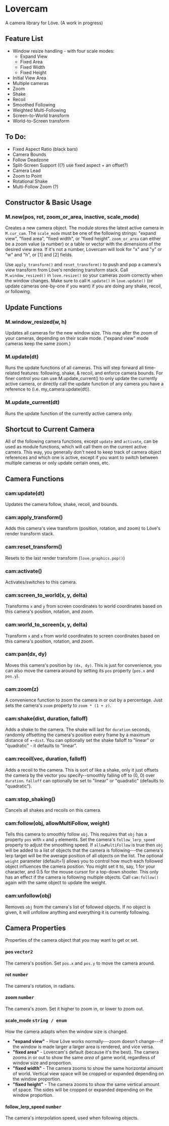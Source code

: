 # Lovercam

A camera library for Löve. (A work in progress)

## Feature List
* Window resize handling - with four scale modes:
	* Expand View
	* Fixed Area
	* Fixed Width
	* Fixed Height
* Initial View Area
* Multiple cameras
* Zoom
* Shake
* Recoil
* Smoothed Following
* Weighted Multi-Following
* Screen-to-World transform
* World-to-Screen transform

## To Do:
* Fixed Aspect Ratio (black bars)
* Camera Bounds
* Follow Deadzone
* Split-Screen Support ((?) use fixed aspect + an offset?)
* Camera Lead
* Zoom to Point
* Rotational Shake
* Multi-Follow Zoom (?)

## Constructor & Basic Usage

### M.new(pos, rot, zoom_or_area, inactive, scale_mode)
Creates a new camera object. The module stores the latest active camera in `M.cur_cam`. The `scale_mode` must be one of the following strings: "expand view", "fixed area", "fixed width", or "fixed height". `zoom_or_area` can either be a zoom value (a number) or a table or vector with the dimensions of the desired view area. If it's not a number, Lovercam will look for "x" and "y" or "w" and "h", or [1] and [2] fields.

Use `apply_transform()` and `reset_transform()` to push and pop a camera's view transform from Löve's rendering transform stack. Call `M.window_resized()` in `love.resize()` so your cameras zoom correctly when the window changes. Make sure to call `M.update()` in `love.update()` (or update cameras one-by-one if you want) if you are doing any shake, recoil, or following.

## Update Functions

### M.window_resized(w, h)
Updates all cameras for the new window size. This may alter the zoom of your cameras, depending on their scale mode. ("expand view" mode cameras keep the same zoom.)

### M.update(dt)
Runs the update functions of all cameras. This will step forward all time-related features: following, shake, & recoil, and enforce camera bounds. For finer control you can use M.update_current() to only update the currently active camera, or directly call the update function of any camera you have a reference to (i.e. my_camera:update(dt)).

### M.update_current(dt)
Runs the update function of the currently active camera only.

## Shortcut to Current Camera
All of the following camera functions, except `update` and `activate`, can be used as module functions, which will call them on the current active camera. This way, you generally don't need to keep track of camera object references and which one is active, except if you want to switch between multiple cameras or only update certain ones, etc.

## Camera Functions

### cam:update(dt)
Updates the camera follow, shake, recoil, and bounds.

### cam:apply_transform()
Adds this camera's view transform (position, rotation, and zoom) to Löve's render transform stack.

### cam:reset_transform()
Resets to the last render transform (`love.graphics.pop()`)

### cam:activate()
Activates/switches to this camera.

### cam:screen_to_world(x, y, delta)
Transforms `x` and `y` from screen coordinates to world coordinates based on this camera's position, rotation, and zoom.

### cam:world_to_screen(x, y, delta)
Transform `x` and `x` from world coordinates to screen coordinates based on this camera's position, rotation, and zoom.

### cam:pan(dx, dy)
Moves this camera's position by `(dx, dy)`. This is just for convenience, you can also move the camera around by setting its `pos` property (`pos.x` and `pos.y`).

### cam:zoom(z)
A convenience function to zoom the camera in or out by a percentage. Just sets the camera's `zoom` property to `zoom * (1 + z)`.

### cam:shake(dist, duration, falloff)
Adds a shake to the camera. The shake will last for `duration` seconds, randomly offsetting the camera's position every frame by a maximum distance of +-`dist`. You can optionally set the shake falloff to "linear" or "quadratic" - it defaults to "linear".

### cam:recoil(vec, duration, falloff)
Adds a recoil to the camera. This is sort of like a shake, only it just offsets the camera by the vector you specify--smoothly falling off to (0, 0) over `duration`. `falloff` can optionally be set to "linear" or "quadratic" (defaults to "quadratic").

### cam:stop_shaking()
Cancels all shakes and recoils on this camera.

### cam:follow(obj, allowMultiFollow, weight)
Tells this camera to smoothly follow `obj`. This requires that `obj` has a property `pos` with `x` and `y` elements. Set the camera's `follow_lerp_speed` property to adjust the smoothing speed. If `allowMultiFollow` is true then `obj` will be added to a list of objects that the camera is following---the camera's lerp target will be the average position of all objects on the list. The optional `weight` parameter (default=1) allows you to control how much each followed object influences the camera position. You might set it to, say, 1 for your character, and 0.5 for the mouse cursor for a top-down shooter. This only has an effect if the camera is following multiple objects. Call `cam:follow()` again with the same object to update the weight.

### cam:unfollow(obj)
Removes `obj` from the camera's list of followed objects. If no object is given, it will unfollow anything and everything it is currently following.

## Camera Properties
Properties of the camera object that you may want to get or set.

#### pos <kbd>vector2</kbd>
The camera's position. Set `pos.x` and `pos.y` to move the camera around.

#### rot <kbd>number</kbd>
The camera's rotation, in radians.

#### zoom <kbd>number</kbd>
The camera's zoom. Set it higher to zoom in, or lower to zoom out.

#### scale_mode <kbd>string / enum</kbd>
How the camera adapts when the window size is changed.
* __"expand view"__ - How Löve works normally---zoom doesn't change---if the window is made larger a larger area is rendered, and vice versa.
* __"fixed area"__ - Lovercam's default (because it's the best). The camera zooms in or out to show the same _area_ of game world, regardless of window size and proportion.
* __"fixed width"__ - The camera zooms to show the same horizontal amount of world. Vertical view space will be cropped or expanded depending on the window proportion.
* __"fixed height"__ - The camera zooms to show the same vertical amount of space. The sides will be cropped or expanded depending on the window proportion.

#### follow_lerp_speed <kbd>number</kbd>
The camera's interpolation speed, used when following objects.
